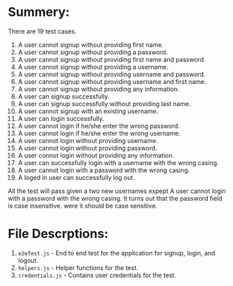 # Summery: 
There are 19 test cases.
1. A user cannot signup without providing first name.
2. A user cannot signup without providing a password.
3. A user cannot signup without providing first name and password.
4. A user cannot signup without providing a username.
5. A user cannot signup without providing username and password.
6. A user cannot signup without providing username and first name.
7. A user cannot signup without providing any information.
8. A user can signup successfully.
9. A user can signup successfully without providing last name.
10. A user cannot signup with an existing username.
11. A user can login successfully.
12. A user cannot login if he/she enter the wrong password.
13. A user cannot login if he/she enter the wrong username.
14. A user cannot login without providing username.
15. A user cannot login without providing password.
16. A user connot login without providing any information.
17. A user can successfully login with a username with the wrong casing.
18. A user cannot login with a password with the wrong casing.
19. A loged in user can successfully log out.

All the test will pass given a two new usernames expept A user cannot login with a password with the wrong casing. It turns out that the password field is case insensitive. were it should be case sensitive.

# File Descrptions:
1. `e2eTest.js` - End to end test for the application for signup, login, and logout.
2. `helpers.js` - Helper functions for the test.
3. `credentials.js` - Contains user credentials for the test.